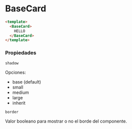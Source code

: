 # BaseCard

```html
<template>
  <BaseCard>
    HELLO
  </BaseCard>
</template>
```

### Propiedades

```shadow```

Opciones:
* base (default)
* small
* medium
* large
* inherit

```border```

Valor booleano para mostrar o no el borde del componente.